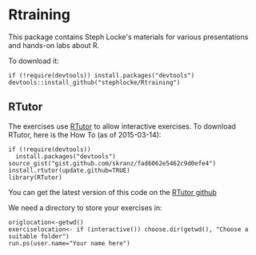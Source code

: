 # Rtraining
This package contains Steph Locke's materials for various presentations and hands-on labs about R.

To download it:
```{r}
if (!require(devtools)) install.packages("devtools")
devtools::install_github("stephlocke/Rtraining")
```
## RTutor
The exercises use [RTutor](https://github.com/skranz/RTutor) to allow interactive exercises. To download RTutor, here is the How To (as of 2015-03-14):
```{r}
if (!require(devtools))
  install.packages("devtools")
source_gist("gist.github.com/skranz/fad6062e5462c9d0efe4")
install.rtutor(update.github=TRUE)
library(RTutor)
```
You can get the latest version of this code on the [RTutor github](https://github.com/skranz/RTutor)

We need a directory to store your exercises in:
```{r}
origlocation<-getwd()
exerciselocation<- if (interactive()) choose.dir(getwd(), "Choose a suitable folder")
run.ps(user.name="Your name here")
```